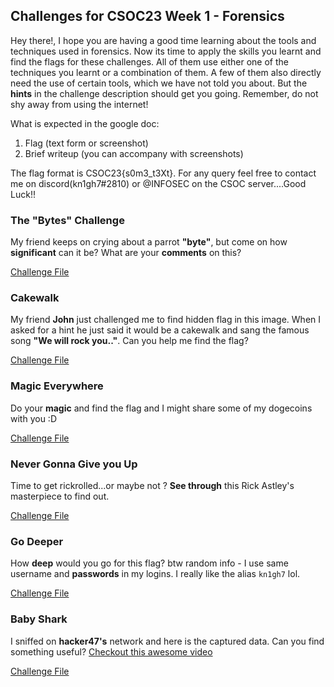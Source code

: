 ## Challenges for CSOC23 Week 1 - Forensics

Hey there!, I hope you are having a good time learning about the tools and techniques used in forensics.
Now its time to apply the skills you learnt and find the flags for these challenges. All of them use either one of the techniques you learnt or a combination of them. A few of them also directly need the use of certain tools, which we have not told you about. But the **hints** in the challenge description should get you going.
Remember, do not shy away from using the internet!

What is expected in the google doc:
1. Flag (text form or screenshot)
2. Brief writeup (you can accompany with screenshots)

The flag format is CSOC23{s0m3_t3Xt}. For any query feel free to contact me on discord(kn1gh7#2810) or @INFOSEC on the CSOC server....Good Luck!!

### The "Bytes" Challenge
My friend keeps on crying about a parrot **"byte"**, but come on how **significant** can it be? What are your **comments** on this?

[Challenge File](chall1.png)

### Cakewalk
My friend **John** just challenged me to find hidden flag in this image. When I asked for a hint he just said it would be a cakewalk and sang the famous song **"We will rock you.."**. Can you help me find the flag?

[Challenge File](chall2)

### Magic Everywhere
Do your **magic** and find the flag and I might share some of my dogecoins with you :D

[Challenge File](chall3)

### Never Gonna Give you Up
Time to get rickrolled...or maybe not ? **See through** this Rick Astley's masterpiece to find out.

[Challenge File](chall4)

### Go Deeper
How **deep** would you go for this flag? btw random info - I use same username and **passwords** in my logins. I really like the alias `kn1gh7` lol.

[Challenge File](chall5)

### Baby Shark
I sniffed on **hacker47's** network and here is the captured data. Can you find something useful? [Checkout this awesome video](https://youtu.be/XqZsoesa55w)

[Challenge File](chall6)
